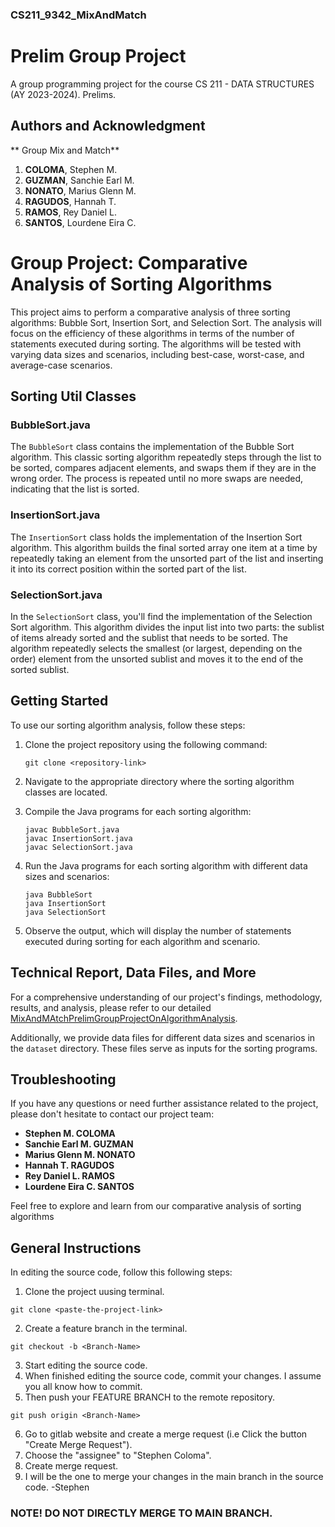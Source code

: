 ### CS211_9342_MixAndMatch

# Prelim Group Project
A group programming project for the course CS 211 - DATA STRUCTURES (AY 2023-2024).
Prelims.

## Authors and Acknowledgment
** Group Mix and Match**
1. **COLOMA**, Stephen M.
2. **GUZMAN**, Sanchie Earl M.
3. **NONATO**, Marius Glenn M.
4. **RAGUDOS**, Hannah T.
5. **RAMOS**, Rey Daniel L.
6. **SANTOS**, Lourdene Eira C.

# Group Project: Comparative Analysis of Sorting Algorithms
This project aims to perform a comparative analysis of three sorting algorithms: Bubble Sort, Insertion Sort,
and Selection Sort. The analysis will focus on the efficiency of these algorithms in terms of the number
of statements executed during sorting. The algorithms will be tested with varying data sizes and scenarios,
including best-case, worst-case, and average-case scenarios.

## Sorting Util Classes

### BubbleSort.java
The `BubbleSort` class contains the implementation of the Bubble Sort algorithm. This classic sorting algorithm
repeatedly steps through the list to be sorted, compares adjacent elements, and swaps them if they are in
the wrong order. The process is repeated until no more swaps are needed, indicating that the list is sorted.

### InsertionSort.java

The `InsertionSort` class holds the implementation of the Insertion Sort algorithm. This algorithm builds the final
sorted array one item at a time by repeatedly taking an element from the unsorted part of the list and inserting
it into its correct position within the sorted part of the list.

### SelectionSort.java

In the `SelectionSort` class, you'll find the implementation of the Selection Sort algorithm. This algorithm divides
the input list into two parts: the sublist of items already sorted and the sublist that needs to be sorted.
The algorithm repeatedly selects the smallest (or largest, depending on the order) element from the unsorted
sublist and moves it to the end of the sorted sublist.


## Getting Started

To use our sorting algorithm analysis, follow these steps:

1. Clone the project repository using the following command:
   ```
   git clone <repository-link>
   ```

2. Navigate to the appropriate directory where the sorting algorithm classes are located.

3. Compile the Java programs for each sorting algorithm:
   ```
   javac BubbleSort.java
   javac InsertionSort.java
   javac SelectionSort.java
   ```

4. Run the Java programs for each sorting algorithm with different data sizes and scenarios:
   ```
   java BubbleSort
   java InsertionSort
   java SelectionSort
   ```

5. Observe the output, which will display the number of statements executed during sorting for each algorithm and scenario.


## Technical Report, Data Files, and More

For a comprehensive understanding of our project's findings, methodology, results, and analysis,
please refer to our detailed [MixAndMAtchPrelimGroupProjectOnAlgorithmAnalysis](https://docs.google.com/document/d/1gKtJAHLXlthI0EKCrLfHiYVjrzdE2HUzpNh-_AHTRSQ/edit).

Additionally, we provide data files for different data sizes and scenarios in the `dataset` directory.
These files serve as inputs for the sorting programs.

## Troubleshooting
If you have any questions or need further assistance related to the project, please don't hesitate to contact our project team:

- **Stephen M. COLOMA**
- **Sanchie Earl M. GUZMAN**
- **Marius Glenn M. NONATO**
- **Hannah T. RAGUDOS**
- **Rey Daniel L. RAMOS**
- **Lourdene Eira C. SANTOS**

Feel free to explore and learn from our comparative analysis of sorting algorithms

## General Instructions

In editing the source code, follow this following steps:

1. Clone the project uusing terminal.
```
git clone <paste-the-project-link>
```
2. Create a feature branch in the terminal.
```
git checkout -b <Branch-Name>

```
3. Start editing the source code.
4. When finished editing the source code, commit your changes. I assume you all know how to commit.
5. Then push your FEATURE BRANCH to the remote repository.
```
git push origin <Branch-Name>

```
6. Go to gitlab website and create a merge request (i.e Click the button "Create Merge Request").
7. Choose the "assignee" to "Stephen Coloma".
8. Create merge request.
9. I will be the one to merge your changes in the main branch in the source code. -Stephen

### NOTE! DO NOT DIRECTLY MERGE TO MAIN BRANCH.

